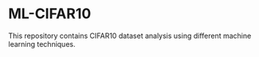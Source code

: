 # ML-CIFAR10
This repository contains CIFAR10 dataset analysis using different machine learning techniques.
